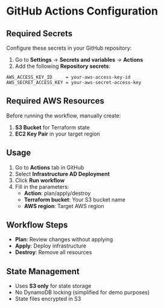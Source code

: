 # GitHub Actions Configuration

## Required Secrets

Configure these secrets in your GitHub repository:

1. Go to **Settings** → **Secrets and variables** → **Actions**
2. Add the following **Repository secrets**:

```
AWS_ACCESS_KEY_ID     = your-aws-access-key-id
AWS_SECRET_ACCESS_KEY = your-aws-secret-access-key
```

## Required AWS Resources

Before running the workflow, manually create:

1. **S3 Bucket** for Terraform state
2. **EC2 Key Pair** in your target region

## Usage

1. Go to **Actions** tab in GitHub
2. Select **Infrastructure AD Deployment**
3. Click **Run workflow**
4. Fill in the parameters:
   - **Action**: plan/apply/destroy
   - **Terraform bucket**: Your S3 bucket name
   - **AWS region**: Target AWS region

## Workflow Steps

- **Plan**: Review changes without applying
- **Apply**: Deploy infrastructure
- **Destroy**: Remove all resources

## State Management

- Uses **S3 only** for state storage
- No DynamoDB locking (simplified for demo purposes)
- State files encrypted in S3
